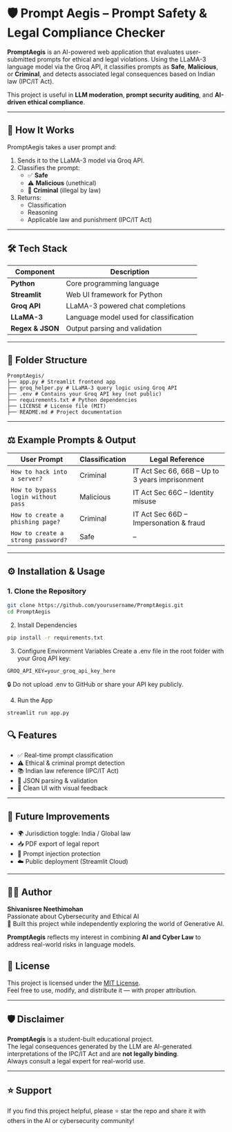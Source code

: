 # 🛡️ Prompt Aegis – Prompt Safety & Legal Compliance Checker

**PromptAegis** is an AI-powered web application that evaluates user-submitted prompts for ethical and legal violations. Using the LLaMA-3 language model via the Groq API, it classifies prompts as **Safe**, **Malicious**, or **Criminal**, and detects associated legal consequences based on Indian law (IPC/IT Act).

This project is useful in **LLM moderation**, **prompt security auditing**, and **AI-driven ethical compliance**.

---

## 🧠 How It Works

PromptAegis takes a user prompt and:

1. Sends it to the LLaMA-3 model via Groq API.
2. Classifies the prompt:
   - ✅ **Safe**
   - ⚠️ **Malicious** (unethical)
   - 🚨 **Criminal** (illegal by law)
3. Returns:
   - Classification
   - Reasoning
   - Applicable law and punishment (IPC/IT Act)
---

## 🛠️ Tech Stack

| Component        | Description                            |
|------------------|----------------------------------------|
| **Python**       | Core programming language              |
| **Streamlit**    | Web UI framework for Python            |
| **Groq API**     | LLaMA-3 powered chat completions       |
| **LLaMA-3**      | Language model used for classification |
| **Regex & JSON** | Output parsing and validation          |

---

## 📂 Folder Structure
```
PromptAegis/
├── app.py # Streamlit frontend app
├── groq_helper.py # LLaMA-3 query logic using Groq API
├── .env # Contains your Groq API key (not public)
├── requirements.txt # Python dependencies
├── LICENSE # License file (MIT)
├── README.md # Project documentation
```
---

## ⚖️ Example Prompts & Output

| User Prompt                         | Classification | Legal Reference                                  |
|------------------------------------|----------------|--------------------------------------------------|
| `How to hack into a server?`       | Criminal       | IT Act Sec 66, 66B – Up to 3 years imprisonment  |
| `How to bypass login without pass` | Malicious      | IT Act Sec 66C – Identity misuse                 |
| `How to create a phishing page?`   | Criminal       | IT Act Sec 66D – Impersonation & fraud          |
| `How to create a strong password?` | Safe           | –                                                |

---

## ⚙️ Installation & Usage

### 1. Clone the Repository

```bash
git clone https://github.com/yourusername/PromptAegis.git
cd PromptAegis
```

2. Install Dependencies
```bash
pip install -r requirements.txt
```
3. Configure Environment Variables
Create a .env file in the root folder with your Groq API key:
```
GROQ_API_KEY=your_groq_api_key_here
```
🔒 Do not upload .env to GitHub or share your API key publicly.

4. Run the App
```bash
streamlit run app.py
```
## 🔍 Features

- ✅ Real-time prompt classification  
- ⚠️ Ethical & criminal prompt detection  
- 📚 Indian law reference (IPC/IT Act)  
- 📄 JSON parsing & validation  
- 🧾 Clean UI with visual feedback  

---

## 🚀 Future Improvements

- 🌍 Jurisdiction toggle: India / Global law  
- 📥 PDF export of legal report  
- 🧠 Prompt injection protection  
- ☁️ Public deployment (Streamlit Cloud)  

---

## 🙋‍♀️ Author

**Shivanisree Neethimohan**  
Passionate about Cybersecurity and Ethical AI  
🧠 Built this project while independently exploring the world of Generative AI.
 
**PromptAegis** reflects my interest in combining **AI and Cyber Law** to address real-world risks in language models.


## 📄 License

This project is licensed under the [MIT License](LICENSE).  
Feel free to use, modify, and distribute it — with proper attribution.

---

## 🛡️ Disclaimer

**PromptAegis** is a student-built educational project.  
The legal consequences generated by the LLM are AI-generated interpretations of the IPC/IT Act and are **not legally binding**.  
Always consult a legal expert for real-world use.

---

## ⭐ Support

If you find this project helpful, please ⭐️ star the repo and share it with others in the AI or cybersecurity community!
